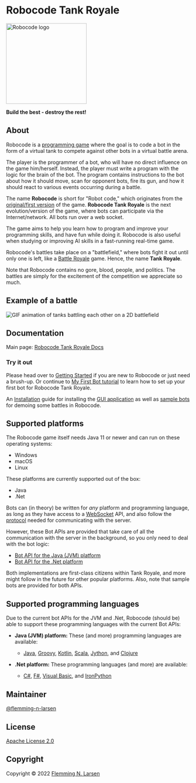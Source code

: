# Robocode Tank Royale

<img src="gfx/Logo/Robocode-logo.svg" width="220" alt="Robocode logo">

**Build the best - destroy the rest!**

## About

Robocode is a [programming game](https://en.wikipedia.org/wiki/Programming_game) where the goal is to code a bot in the
form of a virtual tank to compete against other bots in a virtual battle arena.

The player is the programmer of a bot, who will have no direct influence on the game him/herself. Instead, the player
must write a program with the logic for the brain of the bot.
The program contains instructions to the bot about how it should move, scan for opponent bots, fire its gun, and
how it should react to various events occurring during a battle.

The name **Robocode** is short for "Robot code," which originates from
the [original/first version]((https://robocode.sourceforge.io/)) of the game. **Robocode Tank Royale** is the next
evolution/version of the game, where bots can participate via the Internet/network. All bots run over a web socket.

The game aims to help you learn how to program and improve your programming skills, and have fun while doing it.
Robocode is also useful when studying or improving AI skills in a fast-running real-time game.

Robocode's battles take place on a "battlefield," where bots fight it out until only one is left, like
a [Battle Royale](https://en.wikipedia.org/wiki/Battle_royal) game. Hence, the name **Tank Royale**.

Note that Robocode contains no gore, blood, people, and politics. The battles are simply for the excitement of the
competition we appreciate so much.

## Example of a battle

<img src="buildDocs/docs/images/robocode-battle-anim.gif" alt="GIF animation of tanks battling each other on a 2D battlefield">

## Documentation

Main page:
[Robocode Tank Royale Docs](https://robocode-dev.github.io/tank-royale/)

### Try it out

Please head over to [Getting Started](https://robocode-dev.github.io/tank-royale/tutorial/getting-started) if you are
new to Robocode or just need a brush-up.
Or continue to [My First Bot tutorial](https://robocode-dev.github.io/tank-royale/tutorial/my-first-bot.html) to learn
how to set up your first bot for Robocode Tank Royale.

An [Installation](https://robocode-dev.github.io/tank-royale/articles/installation.html) guide for installing the
[GUI application](https://robocode-dev.github.io/tank-royale/articles/gui.html) as well as
[sample bots](https://robocode-dev.github.io/tank-royale/articles/installation.html#sample-bots) for demoing some
battles in Robocode.

## Supported platforms

The Robocode game itself needs Java 11 or newer and can run on these operating systems:

- Windows
- macOS
- Linux

These platforms are currently supported out of the box:

- Java
- .Net

Bots can (in theory) be written for _any_ platform and programming language, as long as they have access to a
[WebSocket](https://en.wikipedia.org/wiki/WebSocket) API, and also follow
the [protocol](https://github.com/robocode-dev/tank-royale/tree/master/schema/schemas#readme) needed for communicating
with the server.

However, these Bot APIs are provided that take care of all the communication with the server in the background, so you
only need to deal with the bot logic:

- [Bot API for the Java (JVM) platform](https://robocode-dev.github.io/tank-royale/api/apis.html#java-jvm)
- [Bot API for the .Net platform](https://robocode-dev.github.io/tank-royale/api/apis.html#net)

Both implementations are first-class citizens within Tank Royale, and more might follow in the future for other popular
platforms. Also, note that sample bots are provided for both APIs.

## Supported programming languages

Due to the current bot APIs for the JVM and .Net, Robocode (should be) able to support these programming languages with
the current Bot APIs:

- **Java (JVM) platform:** These (and more) programming languages are available:
    - [Java], [Groovy], [Kotlin], [Scala], [Jython], and [Clojure]

- **.Net platform:** These programming languages (and more) are available:
    - [C#], [F#], [Visual Basic], and [IronPython]

## Maintainer

[@flemming-n-larsen](https://github.com/flemming-n-larsen)

## License

[Apache License 2.0](LICENSE)

## Copyright

Copyright © 2022 [Flemming N. Larsen](https://github.com/flemming-n-larsen)


[Java]: https://docs.oracle.com/javase/tutorial/java/, "The Java Tutorials"

[Groovy]: https://groovy-lang.org/ "Groovy programming language"

[Kotlin]: https://kotlinlang.org/ "Kotlin programming language"

[Scala]: https://www.scala-lang.org/ "Scala programming language"

[Jython]: https://www.jython.org/ "Implementations of Python in Java"

[Clojure]: https://clojure.org/ "Clojure programming language"

[C#]: https://docs.microsoft.com/en-us/dotnet/csharp/ "C# documentation"

[F#]: https://docs.microsoft.com/en-us/dotnet/fsharp/ "F# documentation"

[Visual Basic]: https://docs.microsoft.com/en-us/dotnet/visual-basic/ "Visual Basic documentation"

[IronPython]: https://ironpython.net/ "Python programming language for .NET"

[Gradle]: https://gradle.org/ "Gradle Build Tool"
